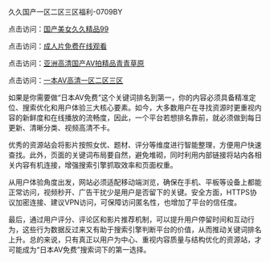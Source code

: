 久久国产一区二区三区福利-0709BY

点击访问：<a href="https://heiliaowt0d7p.pages.dev">国产美女久久精品99</a>

点击访问：<a href="https://heiliaoga6s9v.pages.dev">成人片免费在线观看</a>

点击访问：<a href="https://heiliaoow5kzm.pages.dev">亚洲高清国产AV拍精品青青草原</a>

点击访问：<a href="https://heiliao2dmwwy.pages.dev">一本AV高清一区二区三区</a>

如果是你需要做“日本AV免费”这个关键词排名到第一，你的内容必须具备精准定位、搜索优化和用户体验三大核心要素。如今，大多数用户在寻找资源时更重视内容的新鲜度和在线播放的流畅度，因此，一个平台若想排名靠前，就必须做到每日更新、清晰分类、视频高清不卡。

优秀的资源站会将影片按照女优、题材、评分等维度进行智能整理，方便用户快速查找。此外，页面的关键词布局要自然，避免堆砌，同时利用内部链接将站内各相关内容有机连接，增强搜索引擎抓取效率和页面权重。

从用户体验角度出发，网站必须适配移动端浏览，确保在手机、平板等设备上都能正常访问，视频秒开、广告干扰少是用户是否留下的关键。安全方面，HTTPS协议加密连接、建议VPN访问，可保障访问匿名性，也增加了平台的信任度。

最后，通过用户评分、评论区和影片推荐机制，可以提升用户停留时间和互动行为，这些行为数据反过来又有助于搜索引擎判断平台的价值，从而推动关键词排名上升。总的来说，只有真正以用户为中心、重视内容质量与结构优化的资源站，才可能成为“日本AV免费”搜索词下的第一选择。

<span style="display:none;">[Canonical link]( https://github.com/3982/374696 ）</span>
